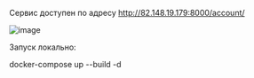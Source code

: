 Сервис доступен по адресу http://82.148.19.179:8000/account/

![image](https://github.com/IlyasDevelopment/Friends/assets/85805215/f9651cba-b8ec-4651-875e-395eaf8a24b1)

Запуск локально:

docker-compose up --build -d
